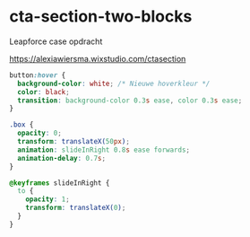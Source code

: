 # cta-section-two-blocks
Leapforce case opdracht

https://alexiawiersma.wixstudio.com/ctasection

```css
button:hover {
  background-color: white; /* Nieuwe hoverkleur */
  color: black;
  transition: background-color 0.3s ease, color 0.3s ease;
}

.box {
  opacity: 0;
  transform: translateX(50px);
  animation: slideInRight 0.8s ease forwards;
  animation-delay: 0.7s;
}

@keyframes slideInRight {
  to {
    opacity: 1;
    transform: translateX(0);
  }
}
```
